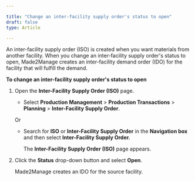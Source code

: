 ```yaml
---

title: "Change an inter-facility supply order's status to open"
draft: false
type: Article

---
```


An inter-facility supply order (ISO) is created when you want materials from another facility. When you change an inter-facility supply order's status to open, Made2Manage creates an inter-facility demand order (IDO) for the facility that will fulfill the demand.

**To change an inter-facility supply order's status to open**

1. Open the **Inter-Facility Supply Order (ISO)** page.

    - Select **Production Management** > **Production Transactions** > **Planning** > **Inter-Facility Supply Order**.

    Or

    - Search for **ISO** or **Inter-Facility Supply Order** in the **Navigation box** and then select **Inter-Facility Supply Order.**

        The **Inter-Facility Supply Order (ISO)** page appears.

2. Click the **Status** drop-down button and select **Open**.

    Made2Manage creates an IDO for the source facility.

​